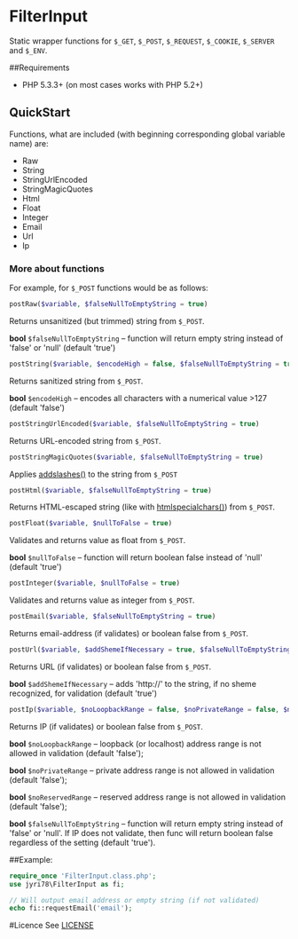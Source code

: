 # FilterInput
Static wrapper functions for `$_GET`, `$_POST`, `$_REQUEST`, `$_COOKIE`, `$_SERVER` and `$_ENV`.

##Requirements
* PHP 5.3.3+  (on most cases works with PHP 5.2+)

## QuickStart
Functions, what are included (with beginning corresponding global variable name) are:
* Raw
* String
* StringUrlEncoded
* StringMagicQuotes
* Html
* Float
* Integer
* Email
* Url
* Ip

### More about functions
For example, for `$_POST` functions would be as follows:

```php
postRaw($variable, $falseNullToEmptyString = true)
```
Returns unsanitized (but trimmed) string from `$_POST`.

**bool** `$falseNullToEmptyString` – function will return empty string instead of 'false' or 'null' (default 'true')

```php
postString($variable, $encodeHigh = false, $falseNullToEmptyString = true)
```
Returns sanitized string from `$_POST`.

**bool** `$encodeHigh` – encodes all characters with a numerical value >127 (default 'false')

```php
postStringUrlEncoded($variable, $falseNullToEmptyString = true)
```
Returns URL-encoded string from `$_POST`.

```php
postStringMagicQuotes($variable, $falseNullToEmptyString = true)
```
Applies [addslashes()](http://php.net/manual/en/function.addslashes.php) to the string from `$_POST`

```php
postHtml($variable, $falseNullToEmptyString = true)
```
Returns HTML-escaped string (like with [htmlspecialchars()](http://php.net/manual/en/function.htmlspecialchars.php)) from `$_POST`.

```php
postFloat($variable, $nullToFalse = true)
```
Validates and returns value as float from `$_POST`.

**bool** `$nullToFalse` – function will return boolean false instead of 'null' (default 'true')

```php
postInteger($variable, $nullToFalse = true)
```
Validates and returns value as integer from `$_POST`.

```php
postEmail($variable, $falseNullToEmptyString = true)
```
Returns email-address (if validates) or boolean false from `$_POST`.

```php
postUrl($variable, $addShemeIfNecessary = true, $falseNullToEmptyString = true)
```
Returns URL (if validates) or boolean false from `$_POST`.

**bool** `$addShemeIfNecessary` – adds 'http://' to the string, if no sheme recognized, for validation (default 'true')

```php
postIp($variable, $noLoopbackRange = false, $noPrivateRange = false, $noReservedRange = false, $falseNullToEmptyString = true)
```
Returns IP (if validates) or boolean false from `$_POST`.

**bool** `$noLoopbackRange` – loopback (or localhost) address range is not allowed in validation (default 'false');

**bool** `$noPrivateRange` – private address range is not allowed in validation (default 'false');

**bool** `$noReservedRange` – reserved address range is not allowed in validation (default 'false');

**bool** `$falseNullToEmptyString` – function will return empty string instead of 'false' or 'null'. If IP does not validate, then func will return boolean false regardless of the setting (default 'true').

##Example:
```php
require_once 'FilterInput.class.php';
use jyri78\FilterInput as fi;

// Will output email address or empty string (if not validated)
echo fi::requestEmail('email');
```

#Licence
See [LICENSE](LICENSE)
